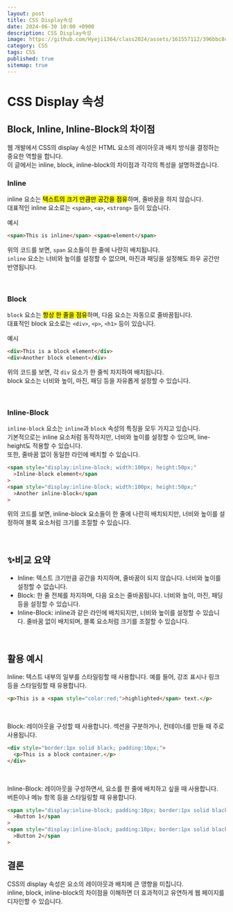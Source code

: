 ```yaml
---
layout: post
title: CSS Display속성
date: 2024-06-30 10:00 +0900
description: CSS Display속성
image: https://github.com/Hyeji1364/class2024/assets/161557112/396bbc8c-c72b-4d48-991c-b961a1e33e79
category: CSS
tags: CSS
published: true
sitemap: true
---
```


# CSS Display 속성

## Block, Inline, Inline-Block의 차이점

웹 개발에서 CSS의 display 속성은 HTML 요소의 레이아웃과 배치 방식을 결정하는 중요한 역할을 합니다. <br>
이 글에서는 inline, block, inline-block의 차이점과 각각의 특성을 설명하겠습니다.
<br>

### Inline

inline 요소는 <mark>텍스트의 크기 만큼만 공간을 점유</mark>하며, 줄바꿈을 하지 않습니다.<br>
대표적인 inline 요소로는 `<span>`, `<a>`, `<strong>` 등이 있습니다.
<br>

예시

```html
<span>This is inline</span> <span>element</span>
```

위의 코드를 보면, `span` 요소들이 한 줄에 나란히 배치됩니다. <br>
`inline` 요소는 너비와 높이를 설정할 수 없으며, 마진과 패딩을 설정해도 좌우 공간만 반영됩니다.

<br>

### Block

`block` 요소는 <mark>항상 한 줄을 점유</mark>하며, 다음 요소는 자동으로 줄바꿈됩니다. <br>
대표적인 block 요소로는 `<div>`, `<p>`, `<h1>` 등이 있습니다.
<br>

예시

```html
<div>This is a block element</div>
<div>Another block element</div>
```

위의 코드를 보면, 각 `div` 요소가 한 줄씩 차지하여 배치됩니다.<br>
block 요소는 너비와 높이, 마진, 패딩 등을 자유롭게 설정할 수 있습니다.

<br>

### Inline-Block

`inline-block` 요소는 `inline`과 `block` 속성의 특징을 모두 가지고 있습니다.<br>
기본적으로는 inline 요소처럼 동작하지만, 너비와 높이를 설정할 수 있으며, line-height도 적용할 수 있습니다. <br>
또한, 줄바꿈 없이 동일한 라인에 배치할 수 있습니다.
<br>

```html
<span style="display:inline-block; width:100px; height:50px;"
  >Inline-block element</span
>
<span style="display:inline-block; width:100px; height:50px;"
  >Another inline-block</span
>
```

위의 코드를 보면, inline-block 요소들이 한 줄에 나란히 배치되지만, 너비와 높이를 설정하여 블록 요소처럼 크기를 조절할 수 있습니다.

<br>

## ✨비교 요약

- Inline: 텍스트 크기만큼 공간을 차지하며, 줄바꿈이 되지 않습니다. 너비와 높이를 설정할 수 없습니다.
- Block: 한 줄 전체를 차지하며, 다음 요소는 줄바꿈됩니다. 너비와 높이, 마진, 패딩 등을 설정할 수 있습니다.
- Inline-Block: inline과 같은 라인에 배치되지만, 너비와 높이를 설정할 수 있습니다. 줄바꿈 없이 배치되며, 블록 요소처럼 크기를 조절할 수 있습니다.

<br>

## 활용 예시

Inline: 텍스트 내부의 일부를 스타일링할 때 사용합니다. 예를 들어, 강조 표시나 링크 등을 스타일링할 때 유용합니다.

```html
<p>This is a <span style="color:red;">highlighted</span> text.</p>
```

<br>

Block: 레이아웃을 구성할 때 사용합니다. 섹션을 구분하거나, 컨테이너를 만들 때 주로 사용됩니다.

```html
<div style="border:1px solid black; padding:10px;">
  <p>This is a block container.</p>
</div>
```

<br>

Inline-Block: 레이아웃을 구성하면서, 요소를 한 줄에 배치하고 싶을 때 사용합니다. <br>
버튼이나 메뉴 항목 등을 스타일링할 때 유용합니다.

```html
<span style="display:inline-block; padding:10px; border:1px solid black;"
  >Button 1</span
>
<span style="display:inline-block; padding:10px; border:1px solid black;"
  >Button 2</span
>
```

## 결론

CSS의 display 속성은 요소의 레이아웃과 배치에 큰 영향을 미칩니다. <br>
inline, block, inline-block의 차이점을 이해하면 더 효과적이고 유연하게 웹 페이지를 디자인할 수 있습니다. <br>
